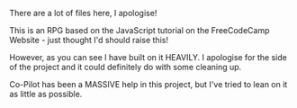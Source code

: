 There are a lot of files here, I apologise! 

This is an RPG based on the JavaScript tutorial on the FreeCodeCamp Website - just thought I'd should raise this! 

However, as you can see I have built on it HEAVILY. I apologise for the side of the project and it could definitely do with some cleaning up.

Co-Pilot has been a MASSIVE help in this project, but I've tried to lean on it as little as possible.
